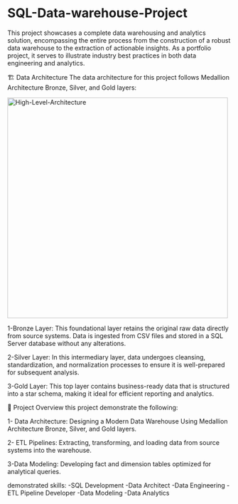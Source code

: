 # SQL-Data-warehouse-Project

This project showcases a complete data warehousing and analytics solution, encompassing the entire process from the construction of a robust data warehouse to the extraction of actionable insights. As a portfolio project, it serves to illustrate industry best practices in both data engineering and analytics.

🏗️ Data Architecture
The data architecture for this project follows Medallion Architecture Bronze, Silver, and Gold layers:


<img width="496" alt="High-Level-Architecture" src="https://github.com/user-attachments/assets/623d27b4-0a03-4178-9954-be6168843d1c" />

1-Bronze Layer: This foundational layer retains the original raw data directly from source systems. Data is ingested from CSV files and stored in a SQL Server database without any alterations.

2-Silver Layer: In this intermediary layer, data undergoes cleansing, standardization, and normalization processes to ensure it is well-prepared for subsequent analysis.

3-Gold Layer: This top layer contains business-ready data that is structured into a star schema, making it ideal for efficient reporting and analytics.

📖 Project Overview
this project demonstrate the following:

1- Data Architecture: Designing a Modern Data Warehouse Using Medallion Architecture Bronze, Silver, and Gold layers.

2- ETL Pipelines: Extracting, transforming, and loading data from source systems into the warehouse.

3-Data Modeling: Developing fact and dimension tables optimized for analytical queries.



demonstrated skills: 
-SQL Development
-Data Architect
-Data Engineering
-ETL Pipeline Developer
-Data Modeling
-Data Analytics
